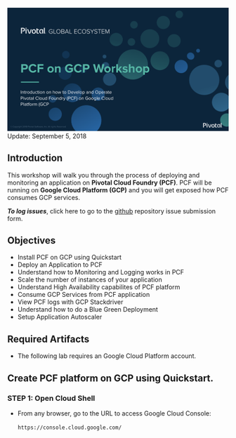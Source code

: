 ![](images/title.png)  
Update: September 5, 2018

## Introduction

This workshop will walk you through the process of deploying and monitoring an application on **Pivotal Cloud Foundry (PCF)**. PCF will be running on **Google Cloud Platform (GCP)** and you will get exposed how PCF consumes GCP services.

***To log issues***, click here to go to the [github](https://github.com/dfoleypivotal/gcp-pcf-workshop/issues) repository issue submission form.

## Objectives
- Install PCF on GCP using Quickstart
- Deploy an Application to PCF
- Understand how to Monitoring and Logging works in PCF
- Scale the number of instances of your application
- Understand High Availability capabilites of PCF platform
- Consume GCP Services from PCF application
- View PCF logs with GCP Stackdriver
- Understand how to do a Blue Green Deployment
- Setup Application Autoscaler

## Required Artifacts
- The following lab requires an Google Cloud Platform account.

## Create PCF platform on GCP using Quickstart.

### **STEP 1**: Open Cloud Shell
- From any browser, go to the URL to access Google Cloud Console:

   `https://console.cloud.google.com/`



